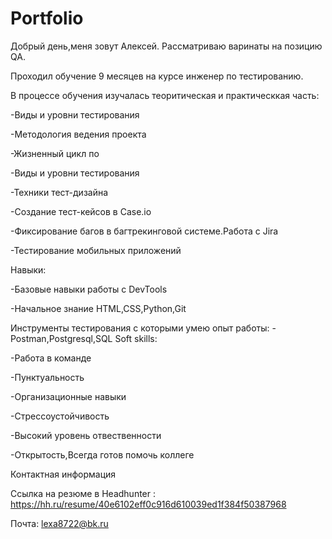 # Portfolio

Добрый день,меня зовут Алексей.
Рассматриваю варинаты на позицию QA.

Проходил обучение 9 месяцев на курсе инженер по тестированию.

В процессе обучения изучалась теоритическая и практическкая часть:


-Виды и уровни тестирования	

-Методология ведения проекта

-Жизненный цикл по

-Виды и уровни тестирования

-Техники тест-дизайна

-Создание тест-кейсов в Case.io

-Фиксирование багов в багтрекинговой системе.Работа с Jira

-Тестирование мобильных приложений

Навыки:


-Базовые навыки работы с DevTools

-Начальное знание HTML,CSS,Python,Git

Инструменты тестирования с которыми умею опыт работы:
-Postman,Postgresql,SQL
Soft skills:

-Работа в команде

-Пунктуальность

-Организационные навыки

-Стрессоустойчивость

-Высокий уровень отвественности

-Открытость,Всегда готов помочь коллеге


Контактная информация

Ссылка на резюме в Headhunter : https://hh.ru/resume/40e6102eff0c916d610039ed1f384f50387968

Почта: lexa8722@bk.ru
